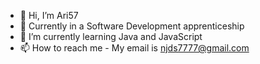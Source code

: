 - 👋 Hi, I’m Ari57
- 👀 Currently in a Software Development apprenticeship
- 🌱 I’m currently learning Java and JavaScript
- 📫 How to reach me - My email is njds7777@gmail.com

<!---
Ari57/Ari57 is a ✨ special ✨ repository because its `README.md` (this file) appears on your GitHub profile.
You can click the Preview link to take a look at your changes.
--->
